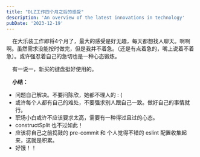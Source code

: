 ```yaml
---
title: "DLZ工作四个月之后的感受"
description: 'An overview of the latest innovations in technology'
pubDate: '2023-12-19'
---
```


    在大乐装工作即将4个月了，最大的感受是好无趣，每天都想找人聊天。啊啊啊。虽然需求没能按时做完，但是我并不着急。（还是有点着急的，嘴上说着不着急）。或许强忍着自己的急切也是一种心态锻炼。

    有一说一，新买的键盘挺好使用的。  

    **小结：**

- 问题自己解决。不要问陈欣，她都不理人的 : (
- 或许每个人都有自己的难处，不要强求别人跟自己一致。做好自己的事情就行。
- 职场小白或许不应该要求太高，需要有一种得过且过的心态。
- constructSplit 也不过如此！
- 应该将自己之前捣鼓的 pre-commit 和 个人觉得不错的 eslint 配置收集起来，这就是积累。
- 好饿！！
